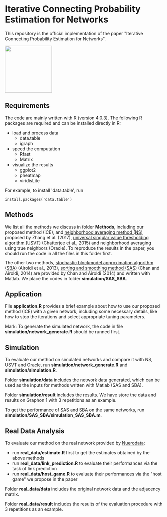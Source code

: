 # Iterative Connecting Probability Estimation for Networks

This repository is the official implementation of the paper "Iterative Connecting Probability Estimation for Networks".

<img width="150" height="150" src="https://github.com/sivayu47/ICE/blob/main/ICE.png"/>

## Requirements

The code are mainly written with R (version 4.0.3). The following R packages are required and can be installed directly in R:

- load and process data
  - data.table
  - igraph
- speed the computation
  - Rfast 
  - Matrix
- visualize the results
  - ggplot2 
  - pheatmap
  - viridisLite

For example, to install 'data.table', run

```setup
install.packages('data.table')
```

## Methods

We list all the methods we discuss in folder **Methods**, including our proposed method (ICE), and
[neighborhood averaging method (NS)](http://dept.stat.lsa.umich.edu/~jizhu/pubs/Zhang-Biometrika17.pdf) proposed by
Zhang et al. (2017),
[universal singular value thresholding algorithm (USVT)](https://arxiv.org/pdf/1212.1247.pdf) (Chatterjee et al., 2015)
and neighborhood averaging using true neighbors (Oracle).
To reproduce the results in the paper, you should run the code in all the files
in this folder first.

The other two methods, [stochastic blockmodel approximation algorithm (SBA)](https://papers.nips.cc/paper/2013/file/b7b16ecf8ca53723593894116071700c-Paper.pdf) (Airoldi et al., 2013), [sorting and smoothing method (SAS)](https://scholar.harvard.edu/files/stanleychan/files/chan_airoldi_2014_0.pdf) (Chan and Airoldi, 2014)
are provided by Chan and Airoldi (2014) and written with Matlab.
We place the codes in folder **simulation/SAS_SBA**.

## Application

File **application.R** provides a brief example about how to use our proposed method (ICE) with a given network, including some necessary details, like 
how to stop the iterations and select appropriate tuning parameters.

Mark: To generate the simulated network, the code in file **simulation/network_generate.R** should be runned first.

## Simulation

To evaluate our method on simulated networks and compare it with NS, USVT and Oracle, run **simulation/network_generate.R** and **simulation/simulation.R**.

Folder **simulation/data** includes the network data generated, which can be used as the inputs for methods written with Matlab (SAS and SBA). 

Folder **simulation/result** includes the results. We have store the data and results on Graphon 1 with 3 repetitions as an example.

To get the performance of SAS and SBA on the same networks, run **simulation/SAS_SBA/simulation_SAS_SBA.m**.

## Real Data Analysis

To evaluate our method on the real network provided by [Nuerodata](http://mrneurodata.s3-website-us-east-1.amazonaws.com/BNU3/ndmg_0-0-48/graphs/DS00350/sub-0027055_ses-1_dwi_DS00350.gpickle):

- run **real_data/estimate.R** first to get the estimates obtained by the above methods
- run **real_data/link_prediction.R** to evaluate their performances via the task of link prediction
- run **real_data/host_game.R** to evaluate their performances via the "host game" we propose in the paper

Folder **real_data/data** includes the original network data and the adjacency matrix. 

Folder **real_data/result** includes the results of the evaluation procedure with 3 repetitions as an example.
